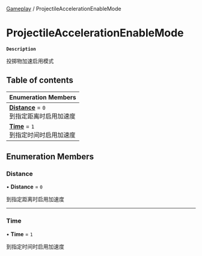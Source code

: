 [Gameplay](../modules/Gameplay.Gameplay.md) / ProjectileAccelerationEnableMode

# ProjectileAccelerationEnableMode <Badge type="tip" text="Enumeration" /> <Score text="ProjectileAccelerationEnableMode" />

**`Description`**

投掷物加速启用模式

## Table of contents

| Enumeration Members |
| :-----|
| **[Distance](Gameplay.ProjectileAccelerationEnableMode.md#distance)** = ``0`` <br> 到指定距离时启用加速度|
| **[Time](Gameplay.ProjectileAccelerationEnableMode.md#time)** = ``1`` <br> 到指定时间时启用加速度|

## Enumeration Members

### Distance <Score text="Distance" /> 

• **Distance** = ``0``

到指定距离时启用加速度

___

### Time <Score text="Time" /> 

• **Time** = ``1``

到指定时间时启用加速度
